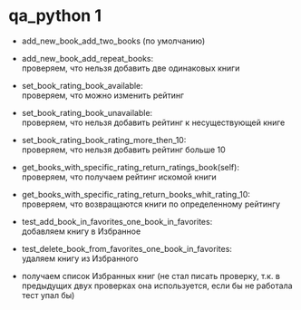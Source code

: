 # qa_python 1
- add_new_book_add_two_books (по умолчанию)

- add_new_book_add_repeat_books:  
проверяем, что нельзя добавить две одинаковых книги

- set_book_rating_book_available:  
проверяем, что можно изменить рейтинг

- set_book_rating_book_unavailable:  
проверяем, что нельзя добавить рейтинг к несуществующей книге

- set_book_rating_book_rating_more_then_10:  
проверяем, что нельзя добавить рейтинг больше 10

- get_books_with_specific_rating_return_ratings_book(self):  
проверяем, что получаем рейтинг искомой книги

- get_books_with_specific_rating_return_books_whit_rating_10:  
проверяем, что возвращаются книги по определенному рейтингу

- test_add_book_in_favorites_one_book_in_favorites:  
добавляем книгу в Избранное

- test_delete_book_from_favorites_one_book_in_favorites:  
удаляем книгу из Избранного

- получаем список Избранных книг (не стал писать проверку, т.к. в предыдущих двух проверках она используется, если бы не работала тест упал бы)